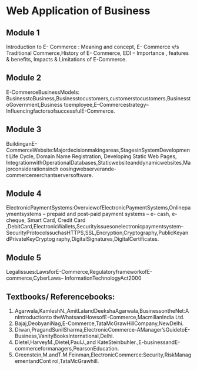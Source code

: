 # Web Application of Business


## Module 1
Introduction to E- Commerce : Meaning and concept, E- Commerce v/s Traditional 
Commerce,History of E- Commerce, EDI – Importance , features & benefits, Impacts & 
Limitations of E-Commerce.
## Module 2
E-CommerceBusinessModels:
BusinesstoBusiness,Businesstocustomers,customerstocustomers,BusinesstoGovernment,Business
toemployee,E–Commercestrategy–InfluencingfactorsofsuccessfulE-Commerce.
## Module 3
BuildinganE-CommerceWebsite:Majordecisionmakingareas,StagesinSystemDevelopment Life 
Cycle, Domain Name Registration, Developing Static Web Pages, 
IntegrationwithOperationalDatabases,Staticwebsiteanddynamicwebsites,Majorconsiderationsinch
oosingwebserverande-commercemerchantserversoftware.
## Module 4
ElectronicPaymentSystems:OverviewofElectronicPaymentSystems,Onlinepaymentsystems –
prepaid and post-paid payment systems – e- cash, e- cheque, Smart Card, Credit Card 
,DebitCard,ElectronicWallets,Securityissuesonelectronicpaymentsystem–
SecurityProtocolssuchasHTTPS,SSL,Encryption,Cryptography,PublicKeyandPrivateKeyCryptog
raphy,DigitalSignatures,DigitalCertificates.
## Module 5
Legalissues:LawsforE-Commerce,RegulatoryframeworkofE-commerce,CyberLaws–
InformationTechnologyAct2000
## Textbooks/ Referencebooks:
1. Agarwala,KamleshN.,AmitLalandDeekshaAgarwala,BusinessontheNet:AnIntroductionto
theWhatsandHowsofE-Commerce,MacmillanIndia Ltd.
2. Bajaj,DeobyaniNag,E-Commerce,TataMcGrawHillCompany,NewDelhi.
3. Diwan,PragandSunilSharma,ElectronicCommerce-AManager’sGuidetoE-Business,VanityBooksInternational,Delhi.
4. Dietel,HarveyM.,Dietel,PaulJ.,and KateSteinbuhler.,E-businessandE-commerceformanagers,PearsonEducation.
5. Greenstein,M.andT.M.Feinman,ElectronicCommerce:Security,RiskManagementandCont
rol,TataMcGrawhill.